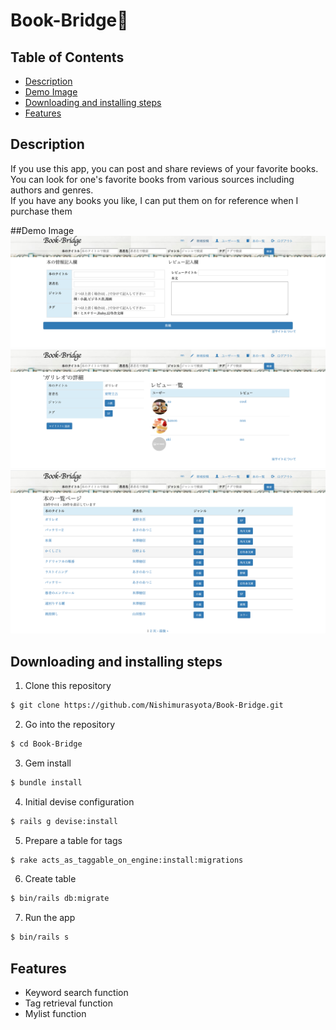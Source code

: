 # Book-Bridge📘


## Table of Contents
* [Description](#Description)
* [Demo Image](#Demo-Image)
* [Downloading and installing steps](#Downloading-and-installing-steps)
* [Features](#Features)

## Description
If you use this app, you can post and share reviews of your favorite books.
<br>
You can look for one's favorite books from various sources including authors and genres.
<br>
If you have any books you like, I can put them on for reference when I purchase them

##Demo Image
![Image](https://github.com/Nishimurasyota/Book-Bridge/blob/master/app/assets/images/new_book.jpg)
![Image](https://github.com/Nishimurasyota/Book-Bridge/blob/master/app/assets/images/book_show.jpg)
![Image](https://github.com/Nishimurasyota/Book-Bridge/blob/master/app/assets/images/book_index.jpg)

## Downloading and installing steps

1. Clone this repository
```bash
$ git clone https://github.com/Nishimurasyota/Book-Bridge.git
```

2. Go into the repository
```bash
$ cd Book-Bridge
```

3. Gem install
```bash
$ bundle install
```

4. Initial devise configuration
```bash
$ rails g devise:install
```

5. Prepare a table for tags
```bash
$ rake acts_as_taggable_on_engine:install:migrations
```

6. Create table
```bash
$ bin/rails db:migrate
```

7. Run the app
```bash
$ bin/rails s
```

## Features
* Keyword search function
* Tag retrieval function
* Mylist function